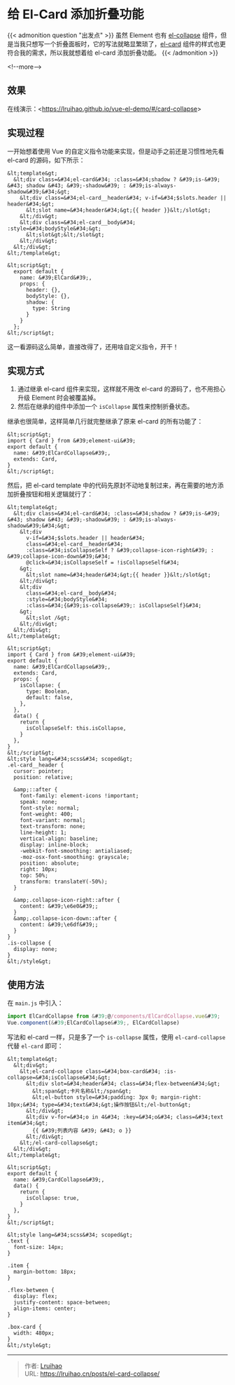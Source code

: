 # 给 El-Card 添加折叠功能


{{&lt; admonition question &#34;出发点&#34; &gt;}}
虽然 Element 也有 [el-collapse](https://element.eleme.cn/#/zh-CN/component/collapse) 组件，但是当我只想写一个折叠面板时，它的写法就略显繁琐了，[el-card](https://element.eleme.cn/#/zh-CN/component/card) 组件的样式也更符合我的需求，所以我就想着给 el-card 添加折叠功能。
{{&lt; /admonition &gt;}}

&lt;!--more--&gt;

## 效果

在线演示：&lt;https://lruihao.github.io/vue-el-demo/#/card-collapse&gt;

## 实现过程

一开始想着使用 Vue 的自定义指令功能来实现，但是动手之前还是习惯性地先看 el-card 的源码，如下所示：

```Vue
&lt;template&gt;
  &lt;div class=&#34;el-card&#34; :class=&#34;shadow ? &#39;is-&#39; &#43; shadow &#43; &#39;-shadow&#39; : &#39;is-always-shadow&#39;&#34;&gt;
    &lt;div class=&#34;el-card__header&#34; v-if=&#34;$slots.header || header&#34;&gt;
      &lt;slot name=&#34;header&#34;&gt;{{ header }}&lt;/slot&gt;
    &lt;/div&gt;
    &lt;div class=&#34;el-card__body&#34; :style=&#34;bodyStyle&#34;&gt;
      &lt;slot&gt;&lt;/slot&gt;
    &lt;/div&gt;
  &lt;/div&gt;
&lt;/template&gt;

&lt;script&gt;
  export default {
    name: &#39;ElCard&#39;,
    props: {
      header: {},
      bodyStyle: {},
      shadow: {
        type: String
      }
    }
  };
&lt;/script&gt;
```

这一看源码这么简单，直接改得了，还用啥自定义指令，开干！

## 实现方式

1. 通过继承 el-card 组件来实现，这样就不用改 el-card 的源码了，也不用担心升级 Element 时会被覆盖掉。
2. 然后在继承的组件中添加一个 `isCollapse` 属性来控制折叠状态。

继承也很简单，这样简单几行就完整继承了原来 el-card 的所有功能了：

```Vue
&lt;script&gt;
import { Card } from &#39;element-ui&#39;
export default {
  name: &#39;ElCardCollapse&#39;,
  extends: Card,
}
&lt;/script&gt;
```

然后，把 el-card template 中的代码先原封不动地复制过来，再在需要的地方添加折叠按钮和相关逻辑就行了：

```Vue {title=&#34;ElCardCollapse.vue&#34;}
&lt;template&gt;
  &lt;div class=&#34;el-card&#34; :class=&#34;shadow ? &#39;is-&#39; &#43; shadow &#43; &#39;-shadow&#39; : &#39;is-always-shadow&#39;&#34;&gt;
    &lt;div
      v-if=&#34;$slots.header || header&#34;
      class=&#34;el-card__header&#34;
      :class=&#34;isCollapseSelf ? &#39;collapse-icon-right&#39; : &#39;collapse-icon-down&#39;&#34;
      @click=&#34;isCollapseSelf = !isCollapseSelf&#34;
    &gt;
      &lt;slot name=&#34;header&#34;&gt;{{ header }}&lt;/slot&gt;
    &lt;/div&gt;
    &lt;div
      class=&#34;el-card__body&#34;
      :style=&#34;bodyStyle&#34;
      :class=&#34;{&#39;is-collapse&#39;: isCollapseSelf}&#34;
    &gt;
      &lt;slot /&gt;
    &lt;/div&gt;
  &lt;/div&gt;
&lt;/template&gt;

&lt;script&gt;
import { Card } from &#39;element-ui&#39;
export default {
  name: &#39;ElCardCollapse&#39;,
  extends: Card,
  props: {
    isCollapse: {
      type: Boolean,
      default: false,
    },
  },
  data() {
    return {
      isCollapseSelf: this.isCollapse,
    }
  },
}
&lt;/script&gt;
&lt;style lang=&#34;scss&#34; scoped&gt;
.el-card__header {
  cursor: pointer;
  position: relative;

  &amp;::after {
    font-family: element-icons !important;
    speak: none;
    font-style: normal;
    font-weight: 400;
    font-variant: normal;
    text-transform: none;
    line-height: 1;
    vertical-align: baseline;
    display: inline-block;
    -webkit-font-smoothing: antialiased;
    -moz-osx-font-smoothing: grayscale;
    position: absolute;
    right: 10px;
    top: 50%;
    transform: translateY(-50%);
  }

  &amp;.collapse-icon-right::after {
    content: &#39;\e6e0&#39;;
  }
  &amp;.collapse-icon-down::after {
    content: &#39;\e6df&#39;;
  }
}
.is-collapse {
  display: none;
}
&lt;/style&gt;
```

## 使用方法

在 `main.js` 中引入：

```js
import ElCardCollapse from &#39;@/components/ElCardCollapse.vue&#39;
Vue.component(&#39;ElCardCollapse&#39;, ElCardCollapse)
```

写法和 el-card 一样，只是多了一个 `is-collapse` 属性，使用 `el-card-collapse` 代替 `el-card` 即可：

```Vue
&lt;template&gt;
  &lt;div&gt;
    &lt;el-card-collapse class=&#34;box-card&#34; :is-collapse=&#34;isCollapse&#34;&gt;
      &lt;div slot=&#34;header&#34; class=&#34;flex-between&#34;&gt;
        &lt;span&gt;卡片名称&lt;/span&gt;
        &lt;el-button style=&#34;padding: 3px 0; margin-right: 10px;&#34; type=&#34;text&#34;&gt;操作按钮&lt;/el-button&gt;
      &lt;/div&gt;
      &lt;div v-for=&#34;o in 4&#34; :key=&#34;o&#34; class=&#34;text item&#34;&gt;
        {{ &#39;列表内容 &#39; &#43; o }}
      &lt;/div&gt;
    &lt;/el-card-collapse&gt;
  &lt;/div&gt;
&lt;/template&gt;

&lt;script&gt;
export default {
  name: &#39;CardCollapse&#39;,
  data() {
    return {
      isCollapse: true,
    }
  },
}
&lt;/script&gt;

&lt;style lang=&#34;scss&#34; scoped&gt;
.text {
  font-size: 14px;
}

.item {
  margin-bottom: 18px;
}

.flex-between {
  display: flex;
  justify-content: space-between;
  align-items: center;
}

.box-card {
  width: 480px;
}
&lt;/style&gt;
```


---

> 作者: [Lruihao](https://github.com/Lruihao)  
> URL: https://lruihao.cn/posts/el-card-collapse/  

